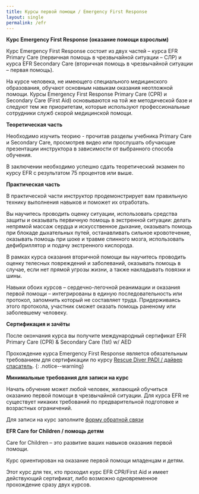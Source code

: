 ```yaml
---
title: Курсы первой помощи / Emergency First Response 
layout: single
permalink: /efr
---
```

**Курс Emergency First Response (оказание помощи взрослым)**

Курс Emergency First Response состоит из двух частей – курса EFR Primary Care (первичная помощь в чрезвычайной ситуации – СЛР) и курса EFR Secondary Care (вторичная помощь в чрезвычайной ситуации – первая помощь).

На курсе человека, не имеющего специального медицинского образования, обучают основным навыкам оказания неотложной помощи.
Курсы Emergency First Response Primary Care (CPR) и Secondary Care (First Aid) основываются на той же методической базе и следуют тем же приоритетам, которые используют профессиональные сотрудники служб скорой медицинской помощи.

**Теоретическая часть**

Необходимо изучить теорию - прочитав разделы учебника Primary Care и Secondary Care, просмотрев видео или прослушать обучающие презентации инструктора в зависимости от выбранного способа обучения.

В заключении необходимо успешно сдать теоретический экзамен по курсу EFR с результатом 75 процентов или выше.

**Практическая часть**

В практической части инструктор продемонстрирует вам правильную технику выполнения навыков и поможет их отработать.

Вы научитесь проводить оценку ситуации, использовать средства защиты и оказывать первичную помощь в экстренной ситуации: делать непрямой массаж сердца и искусственное дыхание, оказывать помощь при блокаде дыхательных путей, останавливать сильное кровотечение, оказывать помощь при шоке и травме спинного мозга, использовать дефибриллятор и подачу экстренного кислорода.

В рамках курса оказания вторичной помощи вы научитесь проводить оценку телесных повреждений и заболеваний, оказывать помощь в случае, если нет прямой угрозы жизни, а также накладывать повязки и шины.

Навыки обоих курсов – сердечно-легочной реанимации и оказания первой помощи – интегрированы в единую последовательность или протокол, запомнить который не составляет труда. Придерживаясь этого протокола, участник сможет оказать помощь раненому или заболевшему человеку.

**Сертификация и зачёты**

После окончания курса вы получите международный сертификат 
EFR Primary Care (CPR) & Secondary Care (1st) w/ AED

Прохождение курса Emergency First Response является обязательным требованием для сертификации по курсу [Rescue Diver PADI / дайвер спасатель](/rescue).
{: .notice--warning}

**Минимальные требования для записи на курс**

Начать обучение может любой человек, желающий обучиться оказанию первой помощи в чрезвычайной ситуации. Для курса EFR не существует никаких требований по предварительной подготовке и возрастных ограничений.

Для записи на курс заполните [форму обратной связи](/feedback)

**EFR Care for Children / помощь детям**

Care for Children – это развитие ваших навыков оказания первой помощи. 

Курс ориентирован на оказание первой помощи младенцам и детям.

Этот курс для тех, кто проходил курс EFR CPR/First Aid и имеет действующий сертификат, либо возможно одновременное прохождение сразу двух курсов. 

